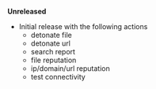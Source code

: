 **Unreleased**
* Initial release with the following actions
    * detonate file
    * detonate url
    * search report
    * file reputation
    * ip/domain/url reputation
    * test connectivity
